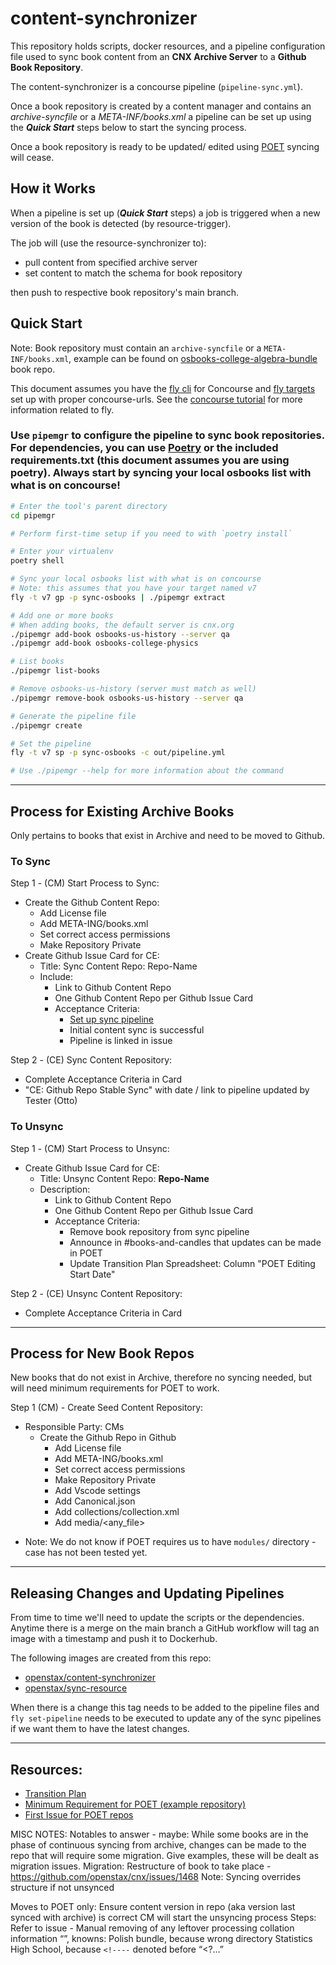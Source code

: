 # content-synchronizer

This repository holds scripts, docker resources, and a pipeline configuration file used to sync book content from an **CNX Archive Server** to a **Github Book Repository**.

The content-synchronizer is a concourse pipeline (`pipeline-sync.yml`).

Once a book repository is created by a content manager and contains an _archive-syncfile_ or a _META-INF/books.xml_ a pipeline can be set up using the **_Quick Start_** steps below to start the syncing process.

Once a book repository is ready to be updated/ edited using [POET](https://github.com/openstax/poet) syncing will cease.

## How it Works

When a pipeline is set up (**_Quick Start_** steps) a job is triggered when a new version of the book is detected (by resource-trigger).

The job will (use the resource-synchronizer to):

- pull content from specified archive server
- set content to match the schema for book repository

then push to respective book repository's main branch.

## Quick Start

Note: Book repository must contain an `archive-syncfile` or a `META-INF/books.xml`, example can be found on [osbooks-college-algebra-bundle](https://github.com/openstax/osbooks-college-algebra-bundle/) book repo.

This document assumes you have the [fly cli](https://concourse-ci.org/fly.html) for Concourse and [fly targets](https://concourse-ci.org/fly.html#fly-login) set up with proper concourse-urls. See the [concourse tutorial](https://concoursetutorial.com/) for more information related to fly.

### Use `pipemgr` to configure the pipeline to sync book repositories. For dependencies, you can use [Poetry](https://python-poetry.org/docs/) or the included requirements.txt (this document assumes you are using poetry). **Always start by syncing your local osbooks list with what is on concourse!**

```bash
# Enter the tool's parent directory
cd pipemgr

# Perform first-time setup if you need to with `poetry install`

# Enter your virtualenv
poetry shell

# Sync your local osbooks list with what is on concourse
# Note: this assumes that you have your target named v7
fly -t v7 gp -p sync-osbooks | ./pipemgr extract

# Add one or more books
# When adding books, the default server is cnx.org
./pipemgr add-book osbooks-us-history --server qa
./pipemgr add-book osbooks-college-physics

# List books
./pipemgr list-books

# Remove osbooks-us-history (server must match as well)
./pipemgr remove-book osbooks-us-history --server qa

# Generate the pipeline file
./pipemgr create

# Set the pipeline
fly -t v7 sp -p sync-osbooks -c out/pipeline.yml

# Use ./pipemgr --help for more information about the command
```

---

## Process for Existing Archive Books

Only pertains to books that exist in Archive and need to be moved to Github.

### To Sync

Step 1 - (CM) Start Process to Sync:

- Create the Github Content Repo:
  - Add License file
  - Add META-ING/books.xml
  - Set correct access permissions
  - Make Repository Private
- Create Github Issue Card for CE:
  - Title: Sync Content Repo: Repo-Name
  - Include:
    - Link to Github Content Repo
    - One Github Content Repo per Github Issue Card
    - Acceptance Criteria:
      - [Set up sync pipeline](https://github.com/openstax/content-synchronizer#quick-start)
      - Initial content sync is successful
      - Pipeline is linked in issue

Step 2 - (CE) Sync Content Repository:

- Complete Acceptance Criteria in Card
- "CE: Github Repo Stable Sync" with date / link to pipeline updated by Tester (Otto)

### To Unsync

Step 1 - (CM) Start Process to Unsync:

- Create Github Issue Card for CE:
  - Title: Unsync Content Repo: **Repo-Name**
  - Description:
    - Link to Github Content Repo
    - One Github Content Repo per Github Issue Card
    - Acceptance Criteria:
      - Remove book repository from sync pipeline
      - Announce in #books-and-candles that updates can be made in POET
      - Update Transition Plan Spreadsheet: Column "POET Editing Start Date"

Step 2 - (CE) Unsync Content Repository:

- Complete Acceptance Criteria in Card

---

## Process for New Book Repos

New books that do not exist in Archive, therefore no syncing needed, but will need minimum requirements for POET to work.

Step 1 (CM) - Create Seed Content Repository:

- Responsible Party: CMs
  - Create the Github Repo in Github
    - Add License file
    - Add META-ING/books.xml
    - Set correct access permissions
    - Make Repository Private
    - Add Vscode settings
    - Add Canonical.json
    - Add collections/collection.xml
    - Add media/<any_file>

* Note: We do not know if POET requires us to have `modules/` directory - case has not been tested yet.

---
## Releasing Changes and Updating Pipelines

From time to time we'll need to update the scripts or the dependencies. Anytime there is a merge on the main branch a GitHub workflow will tag an image with a timestamp and push it to Dockerhub. 

The following images are created from this repo:

* [openstax/content-synchronizer](https://hub.docker.com/repository/docker/openstax/content-synchronizer)
* [openstax/sync-resource](https://hub.docker.com/repository/docker/openstax/sync-resource)

When there is a change this tag needs to be added to the pipeline files and `fly set-pipeline` needs to be executed to update any of the sync pipelines if we want them to have the latest changes. 

---

## Resources:

- [Transition Plan](https://docs.google.com/spreadsheets/d/1qbkcpdpION-uN8GWW3zpanpunq4pjwqmVDGPOBhNW-8/edit#gid=0)
- [Minimum Requirement for POET (example repository)](https://github.com/philschatz/tiny-book)
- [First Issue for POET repos](https://github.com/openstax/cnx/issues/1462)

MISC NOTES:
Notables to answer - maybe:
While some books are in the phase of continuous syncing from archive, changes can be made to the repo that will require some migration. Give examples, these will be dealt as migration issues.
Migration: Restructure of book to take place - https://github.com/openstax/cnx/issues/1468
Note: Syncing overrides structure if not unsynced

Moves to POET only:
Ensure content version in repo (aka version last synced with archive) is correct
CM will start the unsyncing process
Steps:
Refer to issue - Manual removing of any leftover processing collation information “<?.....?>”, knowns:
Polish bundle, because wrong directory
Statistics High School, because `<!----` denoted before “<?...”
